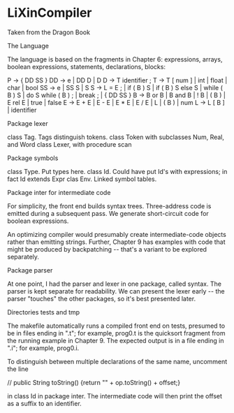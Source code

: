 # LiXinCompiler

Taken from the Dragon Book

The Language

The language is based on the fragments in Chapter 6: expressions, arrays,
boolean expressions, statements, declarations, blocks:

P  ->  { DD SS }
DD ->  e | DD D | D
D  ->  T identifier ;
T  ->  T [ num ] | int | float | char | bool
SS ->  e | SS S | S
S  ->  L = E ; | if ( B ) S | if ( B ) S else S | while ( B ) S
   |   do S while ( B ) ; | break ; | { DD SS }
B  ->  B or B | B and B | ! B | ( B ) | E rel E | true | false
E  ->  E + E | E - E | E * E | E / E | L | ( B ) | num
L  ->  L [ B ] | identifier


Package lexer

class Tag. Tags distinguish tokens.
class Token with subclasses Num, Real, and Word
class Lexer, with procedure scan


Package symbols

class Type.  Put types here.
class Id.  Could have put Id's with expressions; in fact Id extends Expr
clas Env.  Linked symbol tables.


Package inter for intermediate code

For simplicity, the front end builds syntax trees.  Three-address code is
emitted during a subsequent pass.  We generate short-circuit code for
boolean expressions.

An optimizing compiler would presumably create intermediate-code objects
rather than emitting strings.  Further, Chapter 9 has examples with code
that might be produced by backpatching -- that's a variant to be explored
separately.

Package parser

At one point, I had the parser and lexer in one package, called syntax.
The parser is kept separate for readability.  We can present the lexer
early -- the parser "touches" the other packages, so it's best presented
later.

Directories tests and tmp

The makefile automatically runs a compiled front end on tests, presumed
to be in files ending in ".t"; for example, prog0.t is the quicksort
fragment from the running example in Chapter 9.  The expected output is
in a file ending in ".i"; for example, prog0.i.

To distinguish between multiple declarations of the same name, uncomment
the line

//	public String toString() {return "" + op.toString() + offset;}

in class Id in package inter.  The intermediate code will then print the
offset as a suffix to an identifier.

